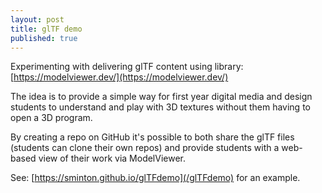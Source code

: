 ```yaml
---
layout: post
title: glTF demo
published: true
---
```

Experimenting with delivering glTF content using library: [https://modelviewer.dev/](https://modelviewer.dev/)

The idea is to provide a simple way for first year digital media and design students to understand and play with 3D textures without them having to open a 3D program.

By creating a repo on GitHub it's possible to both share the glTF files (students can clone their own repos) and provide students with a web-based view of their work via ModelViewer.

See: [https://sminton.github.io/glTFdemo](/glTFdemo) for an example.

